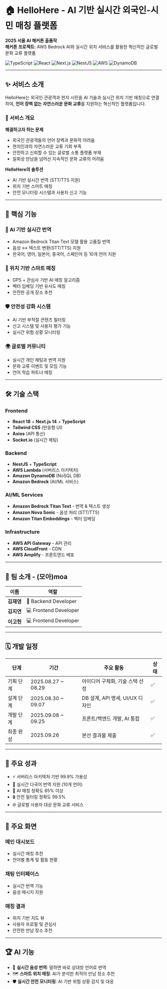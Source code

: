 # 🏠 HelloHere - AI 기반 실시간 외국인-시민 매칭 플랫폼

**2025 서울 AI 해커톤 출품작**  
**해커톤 프로젝트:** AWS Bedrock AI와 실시간 위치 서비스를 활용한 혁신적인 글로벌 문화 교류 플랫폼

![TypeScript](https://img.shields.io/badge/TypeScript-3178C6?style=flat-square&logo=typescript&logoColor=white)
![React](https://img.shields.io/badge/React-61DAFB?style=flat-square&logo=react&logoColor=black)
![Next.js](https://img.shields.io/badge/Next.js-000000?style=flat-square&logo=next.js&logoColor=white)
![NestJS](https://img.shields.io/badge/NestJS-E0234E?style=flat-square&logo=nestjs&logoColor=white)
![AWS](https://img.shields.io/badge/AWS-232F3E?style=flat-square&logo=amazon-aws&logoColor=white)
![DynamoDB](https://img.shields.io/badge/DynamoDB-4053D6?style=flat-square&logo=amazon-dynamodb&logoColor=white)

---

## ✨ 서비스 소개

HelloHere는 외국인 관광객과 현지 시민을 AI 기술과 실시간 위치 기반 매칭으로 연결하여, **언어 장벽 없는 자연스러운 문화 교류**를 지원하는 혁신적인 플랫폼입니다.

### 🎯 서비스 개요

**해결하고자 하는 문제**
- 외국인 관광객들의 언어 장벽과 문화적 어려움  
- 현지인과의 자연스러운 교류 기회 부족  
- 안전하고 신뢰할 수 있는 글로벌 소통 플랫폼 부재  
- 일회성 만남을 넘어선 지속적인 문화 교류의 어려움  

**HelloHere의 솔루션**
- AI 기반 실시간 번역 (STT/TTS 지원)  
- 위치 기반 스마트 매칭  
- 안전 모니터링 시스템과 사용자 신고 기능   

---

## 🎯 핵심 기능

### 🤖 AI 기반 실시간 번역
- Amazon Bedrock Titan Text 모델 활용 고품질 번역  
- 음성 ↔ 텍스트 변환(STT/TTS) 지원  
- 한국어, 영어, 일본어, 중국어, 스페인어 등 10개 언어 지원  

### 📍 위치 기반 스마트 매칭
- GPS + 관심사 기반 AI 매칭 알고리즘  
- 벡터 임베딩 기반 유사도 매칭  
- 안전한 공개 장소 추천  

### 🛡️ 안전성 강화 시스템
- AI 기반 부적절 콘텐츠 필터링  
- 신고 시스템 및 사용자 평가 기능  
- 실시간 위험 상황 모니터링  

### 🌍 글로벌 커뮤니티
- 실시간 개인 채팅과 번역 지원  
- 문화 교류 이벤트 및 모임 기능  
- 언어 학습 파트너 매칭  

---

## 🛠️ 기술 스택

### Frontend
- **React 18** + **Next.js 14** + **TypeScript**  
- **Tailwind CSS** (반응형 UI)  
- **Axios** (API 통신)  
- **Socket.io** (실시간 채팅)  

### Backend
- **NestJS** + **TypeScript**  
- **AWS Lambda** (서버리스 아키텍처)  
- **Amazon DynamoDB** (NoSQL DB)  
- **Amazon Bedrock** (AI/ML 서비스)  

### AI/ML Services
- **Amazon Bedrock Titan Text** - 번역 & 텍스트 생성  
- **Amazon Nova Sonic** - 음성 처리 (STT/TTS)  
- **Amazon Titan Embeddings** - 벡터 임베딩    

### Infrastructure
- **AWS API Gateway** - API 관리  
- **AWS CloudFront** - CDN  
- **AWS Amplify** - 프론트엔드 배포  

---

## 👥 팀 소개 - (모아)moa

| 이름 | 역할 | 
|------|------|
| **김재영** | 🔧 Backend Developer
| **김지연** | 💻 Frontend Developer
| **이고헌** | 💻 Frontend Developer

---

## 🗓️ 개발 일정

| 단계 | 기간 | 주요 활동 | 상태 |
|------|------|-----------|------|
| 기획 단계 | 2025.08.27 ~ 08.29 | 아이디어 구체화, 기술 스택 선정 | ✅ |
| 설계 단계 | 2025.08.30 ~ 09.07 | DB 설계, API 명세, UI/UX 디자인 | ✅ |
| 개발 단계 | 2025.09.08 ~ 09.25 | 프론트/백엔드 개발, AI 통합 | ✅ |
| 최종 완성 | 2025.09.26 | 본선 결과물 제출 | ✅ |

---

## 🚀 주요 성과

- ⚡ 서버리스 아키텍처 기반 99.9% 가용성  
- 🤖 실시간 다국어 번역 지원 (10개 언어)  
- 📍 AI 매칭 정확도 85% 이상  
- 🔒 안전 필터링 정확도 99.5%  
- 🌐 글로벌 사용자 대상 문화 교류 서비스  

---

## 📱 주요 화면

### 메인 대시보드
- 실시간 매칭 추천  
- 언어별 통계 및 활동 현황  

### 채팅 인터페이스
- 실시간 번역 기능   
- 음성 메시지 지원  

### 매칭 결과
- 위치 기반 지도 뷰  
- 사용자 프로필 및 관심사  
- 안전한 만남 장소 추천  

---

## 🏆 AI 기능

- 🎤 **실시간 음성 번역**: 말하면 바로 상대방 언어로 번역    
- 🗺️ **스마트 위치 매칭**: AI가 분석한 최적의 만남 장소 추천  
- 🛡️ **실시간 안전 모니터링**: AI 기반 위험 상황 감지 및 대응
